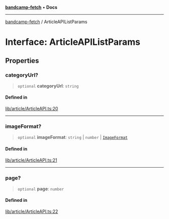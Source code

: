 [**bandcamp-fetch**](../README.md) • **Docs**

***

[bandcamp-fetch](../README.md) / ArticleAPIListParams

# Interface: ArticleAPIListParams

## Properties

### categoryUrl?

> `optional` **categoryUrl**: `string`

#### Defined in

[lib/article/ArticleAPI.ts:20](https://github.com/patrickkfkan/bandcamp-fetch/blob/be622bf87b8ac66e98b356306b6a650b7972970c/src/lib/article/ArticleAPI.ts#L20)

***

### imageFormat?

> `optional` **imageFormat**: `string` \| `number` \| [`ImageFormat`](ImageFormat.md)

#### Defined in

[lib/article/ArticleAPI.ts:21](https://github.com/patrickkfkan/bandcamp-fetch/blob/be622bf87b8ac66e98b356306b6a650b7972970c/src/lib/article/ArticleAPI.ts#L21)

***

### page?

> `optional` **page**: `number`

#### Defined in

[lib/article/ArticleAPI.ts:22](https://github.com/patrickkfkan/bandcamp-fetch/blob/be622bf87b8ac66e98b356306b6a650b7972970c/src/lib/article/ArticleAPI.ts#L22)
